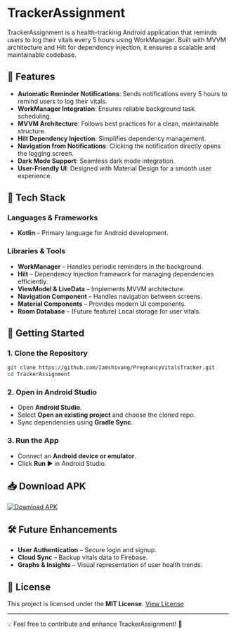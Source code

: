 # TrackerAssignment

TrackerAssignment is a health-tracking Android application that reminds users to log their vitals every 5 hours using WorkManager. Built with MVVM architecture and Hilt for dependency injection, it ensures a scalable and maintainable codebase.

## 📌 Features

- **Automatic Reminder Notifications**: Sends notifications every 5 hours to remind users to log their vitals.
- **WorkManager Integration**: Ensures reliable background task scheduling.
- **MVVM Architecture**: Follows best practices for a clean, maintainable structure.
- **Hilt Dependency Injection**: Simplifies dependency management.
- **Navigation from Notifications**: Clicking the notification directly opens the logging screen.
- **Dark Mode Support**: Seamless dark mode integration.
- **User-Friendly UI**: Designed with Material Design for a smooth user experience.

## 🔧 Tech Stack

### **Languages & Frameworks**
- **Kotlin** – Primary language for Android development.

### **Libraries & Tools**
- **WorkManager** – Handles periodic reminders in the background.
- **Hilt** – Dependency Injection framework for managing dependencies efficiently.
- **ViewModel & LiveData** – Implements MVVM architecture.
- **Navigation Component** – Handles navigation between screens.
- **Material Components** – Provides modern UI components.
- **Room Database** – (Future feature) Local storage for user vitals.

## 🚀 Getting Started

### **1. Clone the Repository**
```sh
git clone https://github.com/Iamshivang/PregnancyVitalsTracker.git
cd TrackerAssignment
```

### **2. Open in Android Studio**
- Open **Android Studio**.
- Select **Open an existing project** and choose the cloned repo.
- Sync dependencies using **Gradle Sync**.

### **3. Run the App**
- Connect an **Android device or emulator**.
- Click **Run ▶️** in Android Studio.

## 📥 Download APK
[![Download APK](https://img.shields.io/badge/Download-APK-green)](https://github.com/Iamshivang/PregnancyVitalsTracker/releases/tag/v1.0.0-beta)

## 🛠 Future Enhancements
- **User Authentication** – Secure login and signup.
- **Cloud Sync** – Backup vitals data to Firebase.
- **Graphs & Insights** – Visual representation of user health trends.

## 📜 License
This project is licensed under the **MIT License**. [View License](https://github.com/Iamshivang/PregnancyVitalsTracker/blob/main/LICENSE)

---
💡 Feel free to contribute and enhance TrackerAssignment! 🚀

